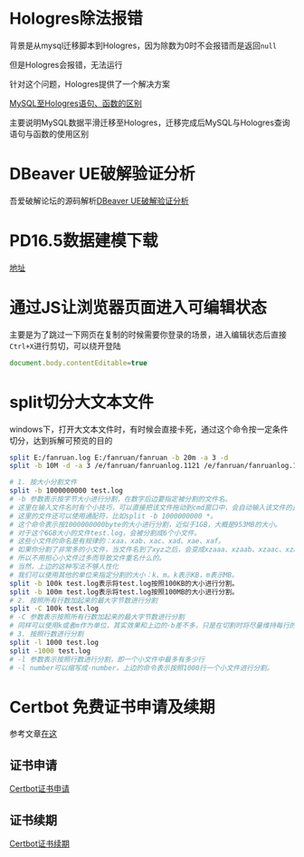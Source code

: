 # Hologres除法报错

背景是从mysql迁移脚本到Hologres，因为除数为0时不会报错而是返回`null`

但是Hologres会报错，无法运行

针对这个问题，Hologres提供了一个解决方案

[MySQL至Hologres语句、函数的区别](https://help.aliyun.com/zh/hologres/user-guide/migrate-data-from-mysql-to-hologres?spm=a2c3c.ALYWebVC.0.0&shareId=12c40ceea3340709f65277782b7a49ec)

主要说明MySQL数据平滑迁移至Hologres，迁移完成后MySQL与Hologres查询语句与函数的使用区别

# DBeaver UE破解验证分析
吾爱破解论坛的源码解析[DBeaver UE破解验证分析](https://www.52pojie.cn/thread-1668629-1-1.html)

# PD16.5数据建模下载
[地址](https://www.fujieace.com/software/powerdesigner.html)

# 通过JS让浏览器页面进入可编辑状态
主要是为了跳过一下网页在复制的时候需要你登录的场景，进入编辑状态后直接`Ctrl+X`进行剪切，可以绕开登陆

```javascript
document.body.contentEditable=true
```
# split切分大文本文件
windows下，打开大文本文件时，有时候会直接卡死，通过这个命令按一定条件切分，达到拆解可预览的目的
```bash
split E:/fanruan.log E:/fanruan/fanruan -b 20m -a 3 -d
split -b 10M -d -a 3 /e/fanruan/fanruanlog.1121 /e/fanruan/fanruanlog.1121_

# 1. 按大小分割文件
split -b 1000000000 test.log
# -b 参数表示按字节大小进行分割，在数字后边要指定被分割的文件名。
# 这里在输入文件名时有个小技巧，可以直接把该文件拖动到cmd窗口中，会自动输入该文件的具体目录。
# 这里的文件还可以使用通配符，比如split -b 1000000000 *。
# 这个命令表示按1000000000byte的大小进行分割，近似于1GB，大概是953MB的大小。
# 对于这个6GB大小的文件test.log，会被分割成6个小文件。
# 这些小文件的命名是有规律的：xaa、xab、xac、xad、xae、xaf。
# 如果你分割了非常多的小文件，当文件名到了xyz之后，会变成xzaaa、xzaab、xzaac、xzaad……
# 所以不用担心小文件过多而导致文件重名什么的。
# 当然，上边的这种写法不够人性化
# 我们可以使用其他的单位来指定分割的大小：k、m。k表示KB，m表示MB。
split -b 100k test.log表示将test.log按照100KB的大小进行分割。
split -b 100m test.log表示将test.log按照100MB的大小进行分割。
# 2. 按照所有行数加起来的最大字节数进行分割
split -C 100k test.log
# -C 参数表示按照所有行数加起来的最大字节数进行分割
# 同样可以使用k或者m作为单位，其实效果和上边的-b差不多，只是在切割时将尽量维持每行的完整性。
# 3. 按照行数进行分割
split -l 1000 test.log
split -1000 test.log
# -l 参数表示按照行数进行分割，即一个小文件中最多有多少行
# -l number可以缩写成-number，上边的命令表示按照1000行一个小文件进行分割。
```

# Certbot 免费证书申请及续期
参考文章[在这](https://juejin.cn/post/7205839782381928508)
## 证书申请
[Certbot证书申请](main/certbot_ssl_get.md)
## 证书续期
[Certbot证书续期](main/certbot_ssl_renewal.md)
